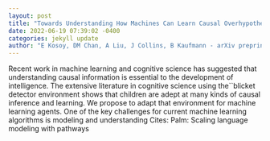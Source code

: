 ```yaml
--- 
layout: post 
title: "Towards Understanding How Machines Can Learn Causal Overhypotheses" 
date: 2022-06-19 07:39:02 -0400 
categories: jekyll update 
author: "E Kosoy, DM Chan, A Liu, J Collins, B Kaufmann - arXiv preprint arXiv , 2022" 
--- 
```

Recent work in machine learning and cognitive science has suggested that understanding causal information is essential to the development of intelligence. The extensive literature in cognitive science using the``blicket detector environment shows that children are adept at many kinds of causal inference and learning. We propose to adapt that environment for machine learning agents. One of the key challenges for current machine learning algorithms is modeling and understanding Cites: Palm: Scaling language modeling with pathways